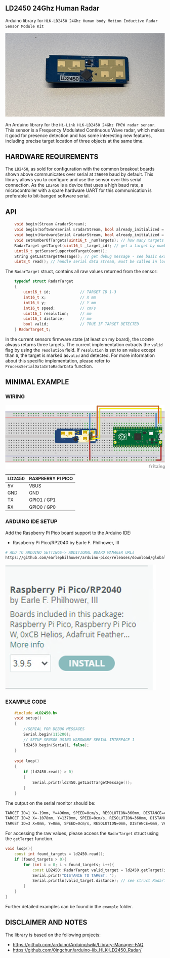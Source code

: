 ## LD2450 24Ghz Human Radar

Arduino library for `HLK-LD2450 24Ghz Human body Motion Inductive Radar Sensor Module Kit`

![LD2450](./extras/images/IMG_2780.jpg)

An Arduino library for the `Hi-Link HLK-LD2450 24Ghz FMCW radar sensor`. This sensor is a Frequency Modulated Continuous Wave radar, which makes it good for presence detection and has some interesting new features, including precise target location of three objects at the same time.

## HARDWARE REQUIREMENTS

The `LD2450`, as sold for configuration with the common breakout boards shown above communicates over serial at `256000` baud by default. This library allows you to configure and use the sensor over this serial connection. As the `LD2450` is a device that uses a high baud rate, a microcontroller with a spare hardware UART for this communication is preferable to bit-banged software serial.


## API

```c++
    void begin(Stream &radarStream);
    void begin(SoftwareSerial &radarStream, bool already_initialized = false); // compile with #define ENABLE_SOFTWARESERIAL_SUPPORT
    void begin(HardwareSerial &radarStream, bool already_initialized = false); // setup sensor with given Hardware Serial instance such as Serial1
    void setNumberOfTargets(uint16_t _numTargets); // how many targets should be parsed - limit is three on current ld2450 firmware
    RadarTarget getTarget(uint16_t _target_id); // get a target by number from 0 - getSensorSupportedTargetCount()
    uint16_t getSensorSupportedTargetCount();
    String getLastTargetMessage(); // get debug message - see basic example
    uint8_t read(); // handle serial data stream, must be called in loop
```

The `RadarTarget` struct, contains all raw values returned from the sensor:

```c++
    typedef struct RadarTarget
    {
        uint16_t id;             // TARGET ID 1-3
        int16_t x;               // X mm
        int16_t y;               // Y mm
        int16_t speed;           // cm/s
        uint16_t resolution;     // mm
        uint16_t distance;       // mm
        bool valid;              // TRUE IF TARGET DETECTED
    } RadarTarget_t;
```

In the current sensors firmware state (at least on my board), the `LD2450` always returns three targets. The current implementation extracts the `valid` flag by using the `resolution` field. If `resolution` is set to an value except than `0`, the target is marked as`valid` and detected. For more information about this specific implementation, please refer to `ProcessSerialDataIntoRadarData` function.


## MINIMAL EXAMPLE

### WIRING

![example_schematic](extras/Fritzing/example_schematic_bb.png)

| LD2450 | RASPBERRY PI PICO |
|--------|-------------------|
| 5V     | VBUS              |
| GND    | GND               |
| TX     | GPIO1 / GP1       |
| RX     | GPIO0 / GP0       |

### ARDUINO IDE SETUP

Add the Raspberry Pi Pico board support to the Arduino IDE:

* Raspberry Pi Pico/RP2040 by Earle F. Philhower, III

```bash
# ADD TO ARDUINO SETTINGS-> ADDITIONAL BOARD MANAGER URLs
https://github.com/earlephilhower/arduino-pico/releases/download/global/package_rp2040_index.json
```

![boardmanager_rppicopackage](./extras/images/boardmanager_rppicopackage.png)

### EXAMPLE CODE

```c++
    #include <LD2450.h>
    void setup()
    {
        //SERIAL FOR DEBUG MESSAGES
        Serial.begin(115200);
        // SETUP SENSOR USING HARDWARE SERIAL INTERFACE 1
        ld2450.begin(Serial1, false);  
    }

    void loop()
    {
        if (ld2450.read() > 0)
        {
            Serial.print(ld2450.getLastTargetMessage());
        }
    }
```

The output on the serial monitor should be:

```bash
TARGET ID=1 X=-19mm, Y=496mm, SPEED=0cm/s, RESOLUTION=360mm, DISTANCE=496mm, VALID=1
TARGET ID=2 X=-1078mm, Y=1370mm, SPEED=0cm/s, RESOLUTION=360mm, DISTANCE=1743mm, VALID=1
TARGET ID=3 X=0mm, Y=0mm, SPEED=0cm/s, RESOLUTION=0mm, DISTANCE=0mm, VALID=0
```

For accessing the raw values, please access the `RadarTarget` struct using the `getTarget` function.

```c++
void loop(){
    const int found_targets = ld2450.read();
    if (found_targets > 0){
        for (int i = 0; i < found_targets; i++){
            const LD2450::RadarTarget valid_target = ld2450.getTarget(i);
            Serial.print("DISTANCE TO TARGET: ");
            Serial.println(valid_target.distance); // see struct RadarTarget
        }
    }
}
```


Further detailed examples can be found in the `example` folder.

## DISCLAIMER AND NOTES

The library is based on the following projects:

* https://github.com/arduino/Arduino/wiki/Library-Manager-FAQ
* https://github.com/0ingchun/arduino-lib_HLK-LD2450_Radar/
